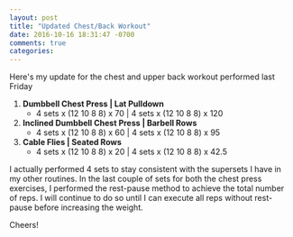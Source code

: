 ```yaml
---
layout: post
title: "Updated Chest/Back Workout"
date: 2016-10-16 18:31:47 -0700
comments: true
categories:
---
```


Here's my update for the chest and upper back workout performed last Friday

1. **Dumbbell Chest Press | Lat Pulldown**
    - 4 sets x (12 10 8 8) x 70 | 4 sets x (12 10 8 8) x 120
2. **Inclined Dumbbell Chest Press | Barbell Rows**
    - 4 sets x (12 10 8 8) x 60 | 4 sets x (12 10 8 8) x 95
3. **Cable Flies | Seated Rows**
    - 4 sets x (12 10 8 8) x 20 | 4 sets x (12 10 8 8) x 42.5

I actually performed 4 sets to stay consistent with the supersets I have in my other routines. In the last couple of sets for both the chest press exercises, I performed the rest-pause method to achieve the total number of reps. I will continue to do so until I can execute all reps without rest-pause before increasing the weight.

Cheers!
